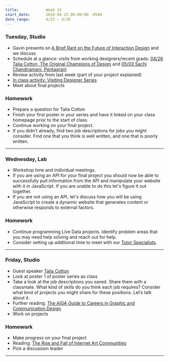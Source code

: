 ```yaml
---
title:            Week 13
start_date:       2019-04-23 00:00:00 -0500
date_range:       4/23 – 4/26
---
```


### Tuesday, Studio

- Gavin presents on [A Brief Rant on the Future of Interaction Design](http://worrydream.com/ABriefRantOnTheFutureOfInteractionDesign/) and we discuss
- Schedule at a glance: visits from working designers/recent grads: [04/26 Talia Cotton, The Original Champions of Design](https://taliacotton.com/) and [05/03 Sachi Chandiramani, Pentagram](http://www.sachichandiramani.com/)
- Review activity from last week (part of your project explained)
- [In class activity: Visiting Designer Series](https://paper.dropbox.com/doc/Visiting-Designers-Poster-Series--AbwlCocEhHtu6w325~kKkQlQAQ-Aqfh4koSt95mWCtKhUwDE)
- Meet about final projects

### Homework

- Prepare a question for Talia Cotton
- Finish your first poster in your series and have it linked on your class homepage prior to the start of class
- Continue working on your final project.
- If you didn't already, find two job descriptions for jobs you might consider. Find one that you think is well written, and one that is poorly written.

---

### Wednesday, Lab

- Workshop time and individual meetings.
- If you are using an API for your final project you should now be able to successfully pull information
  from the API and manipulate your website with it in JavaScript. If you are unable to do this let's figure it
  out together.
- If you are not using an API, let's discuss how you will be using JavaScript to create a dynamic website that
  generates content or otherwise responds to external factors.

### Homework

- Continue programming Live Data projects. Identify problem areas that you may need help solving and reach out for help.
- Consider setting up additional time to meet with our [Tutor Specialists](/info/#tutor-schedule).

---

### Friday, Studio

- Guest speaker [Talia Cotton](https://taliacotton.com/)
- Look at poster 1 of poster series as class
- Take a look at the job descriptions you saved. Share them with a classmate. What kind of skills do you think each job requires? Consider what kind of projects you might share for these positions. Let&rsquo;s talk about it.
- Further reading: [The AIGA Guide to Careers in Graphic and Communication Design](https://www.aiga.org/guide-careerguide)
- Work on projects

### Homework

- Make progress on your final project
- Reading: [The Rise and Fall of Internet Art Communities](https://www.artsy.net/article/artsy-editorial-rise-fall-internet-art-communities)
- Pick a discussion leader

---
